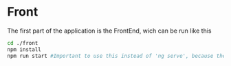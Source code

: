 # Front

The first part of the application is the FrontEnd, wich can be run like this

```sh
cd ./front
npm install
npm run start #Important to use this instead of 'ng serve', because the first enable a proxy to use the API
```